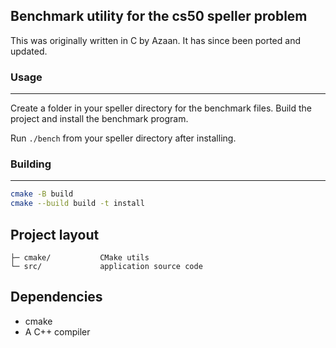 ## Benchmark utility for the cs50 speller problem

This was originally written in C by Azaan. It has since been ported and updated.

### Usage
---------------
Create a folder in your speller directory for the benchmark files. Build the project and install the benchmark program.

Run `./bench` from your speller directory after installing.

### Building
-----------
```sh
cmake -B build
cmake --build build -t install
```


Project layout
--------------

    ├─ cmake/           CMake utils
    └─ src/             application source code


Dependencies
------------
- cmake
- A C++ compiler
